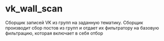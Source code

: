 # vk_wall_scan
Сборщик записей VK из групп на заданную тематику. Сборщик производит сбор постов из групп и отдает их фильтратору на базовую фильтрацию, которая включает в себя отбор 

